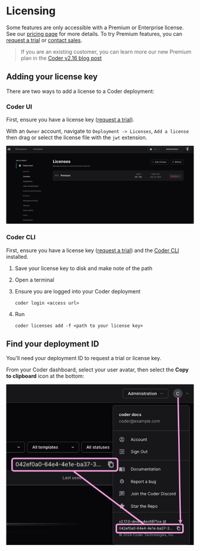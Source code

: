 # Licensing

Some features are only accessible with a Premium or Enterprise license. See our
[pricing page](https://coder.com/pricing) for more details. To try Premium
features, you can [request a trial](https://coder.com/trial) or
[contact sales](https://coder.com/contact).

<!-- markdown-link-check-disable -->

> If you are an existing customer, you can learn more our new Premium plan in
> the [Coder v2.16 blog post](https://coder.com/blog/release-recap-2-16-0)

<!-- markdown-link-check-enable -->

## Adding your license key

There are two ways to add a license to a Coder deployment:

<div class="tabs">

### Coder UI

First, ensure you have a license key
([request a trial](https://coder.com/trial)).

With an `Owner` account, navigate to `Deployment -> Licenses`, `Add a license`
then drag or select the license file with the `jwt` extension.

![Add License UI](../../images/add-license-ui.png)

### Coder CLI

First, ensure you have a license key
([request a trial](https://coder.com/trial)) and the
[Coder CLI](../../install/cli.md) installed.

1. Save your license key to disk and make note of the path
1. Open a terminal
1. Ensure you are logged into your Coder deployment

   ```shell
   coder login <access url>
   ```

1. Run

   ```shell
   coder licenses add -f <path to your license key>
   ```

</div>

## Find your deployment ID

You'll need your deployment ID to request a trial or license key.

From your Coder dashboard, select your user avatar, then select the **Copy to
clipboard** icon at the bottom:

![Copy the deployment ID from the bottom of the user avatar dropdown](../../images/admin/deployment-id-copy-clipboard.png)
